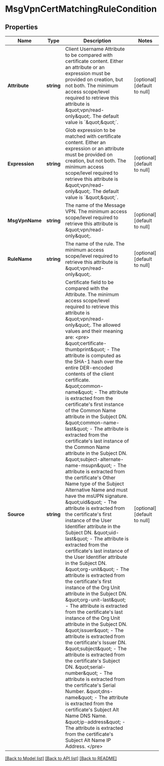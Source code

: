 # MsgVpnCertMatchingRuleCondition

## Properties
Name | Type | Description | Notes
------------ | ------------- | ------------- | -------------
**Attribute** | **string** | Client Username Attribute to be compared with certificate content. Either an attribute or an expression must be provided on creation, but not both.  The minimum access scope/level required to retrieve this attribute is \&quot;vpn/read-only\&quot;. The default value is &#x60;\&quot;\&quot;&#x60;. | [optional] [default to null]
**Expression** | **string** | Glob expression to be matched with certificate content. Either an expression or an attribute must be provided on creation, but not both.  The minimum access scope/level required to retrieve this attribute is \&quot;vpn/read-only\&quot;. The default value is &#x60;\&quot;\&quot;&#x60;. | [optional] [default to null]
**MsgVpnName** | **string** | The name of the Message VPN.  The minimum access scope/level required to retrieve this attribute is \&quot;vpn/read-only\&quot;. | [optional] [default to null]
**RuleName** | **string** | The name of the rule.  The minimum access scope/level required to retrieve this attribute is \&quot;vpn/read-only\&quot;. | [optional] [default to null]
**Source** | **string** | Certificate field to be compared with the Attribute.  The minimum access scope/level required to retrieve this attribute is \&quot;vpn/read-only\&quot;. The allowed values and their meaning are:  &lt;pre&gt; \&quot;certificate-thumbprint\&quot; - The attribute is computed as the SHA-1 hash over the entire DER-encoded contents of the client certificate. \&quot;common-name\&quot; - The attribute is extracted from the certificate&#x27;s first instance of the Common Name attribute in the Subject DN. \&quot;common-name-last\&quot; - The attribute is extracted from the certificate&#x27;s last instance of the Common Name attribute in the Subject DN. \&quot;subject-alternate-name-msupn\&quot; - The attribute is extracted from the certificate&#x27;s Other Name type of the Subject Alternative Name and must have the msUPN signature. \&quot;uid\&quot; - The attribute is extracted from the certificate&#x27;s first instance of the User Identifier attribute in the Subject DN. \&quot;uid-last\&quot; - The attribute is extracted from the certificate&#x27;s last instance of the User Identifier attribute in the Subject DN. \&quot;org-unit\&quot; - The attribute is extracted from the certificate&#x27;s first instance of the Org Unit attribute in the Subject DN. \&quot;org-unit-last\&quot; - The attribute is extracted from the certificate&#x27;s last instance of the Org Unit attribute in the Subject DN. \&quot;issuer\&quot; - The attribute is extracted from the certificate&#x27;s Issuer DN. \&quot;subject\&quot; - The attribute is extracted from the certificate&#x27;s Subject DN. \&quot;serial-number\&quot; - The attribute is extracted from the certificate&#x27;s Serial Number. \&quot;dns-name\&quot; - The attribute is extracted from the certificate&#x27;s Subject Alt Name DNS Name. \&quot;ip-address\&quot; - The attribute is extracted from the certificate&#x27;s Subject Alt Name IP Address. &lt;/pre&gt;  | [optional] [default to null]

[[Back to Model list]](../README.md#documentation-for-models) [[Back to API list]](../README.md#documentation-for-api-endpoints) [[Back to README]](../README.md)

